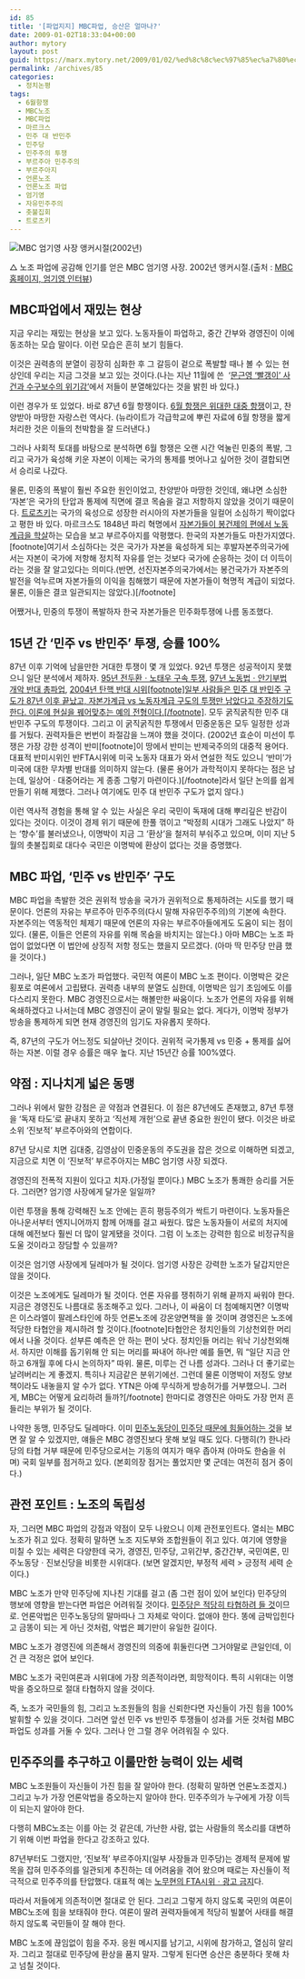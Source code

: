 ```yaml
---
id: 85
title: '[파업지지] MBC파업, 승산은 얼마나?'
date: 2009-01-02T18:33:04+00:00
author: mytory
layout: post
guid: https://marx.mytory.net/2009/01/02/%ed%8c%8c%ec%97%85%ec%a7%80%ec%a7%80-mbc%ed%8c%8c%ec%97%85-%ec%8a%b9%ec%82%b0%ec%9d%80-%ec%96%bc%eb%a7%88%eb%82%98/
permalink: /archives/85
categories:
  - 정치논평
tags:
  - 6월항쟁
  - MBC노조
  - MBC파업
  - 마르크스
  - 민주 대 반민주
  - 민주당
  - 민주주의 투쟁
  - 부르주아 민주주의
  - 부르주아지
  - 언론노조
  - 언론노조 파업
  - 엄기영
  - 자유민주주의
  - 촛불집회
  - 트로츠키
---
```

<div class="imageblock">
  <img src="http://cfs13.tistory.com/image/6/tistory/2009/01/03/01/14/495e3d705f139" title="MBC 엄기영 사장 앵커시절(2002년)" /></p> 
  
  <p class="cap1">
    △ 노조 파업에 공감해 인기를 얻은 MBC 엄기영 사장. 2002년 앵커시절.(출처 : <a href="http://mbcinfo.imbc.com/interview_view.asp?idx=58" target="_blank" title="[http://mbcinfo.imbc.com/interview_view.asp?idx=58]로 이동합니다.">MBC홈페이지, 엄기영 인터뷰</a>)
  </p>
</div>

## MBC파업에서 재밌는 현상

지금 우리는 재밌는 현상을 보고 있다. 노동자들이 파업하고, 중간 간부와 경영진이 이에 동조하는 모습 말이다. 이런 모습은 흔히 보기 힘들다.

이것은 권력층의 분열이 굉장히 심화한 후 그 갈등이 겉으로 폭발할 때나 볼 수 있는 현상인데 우리는 지금 그것을 보고 있는 것이다.(나는 지난 11월에 쓴  ‘<a href="http://spar2003.tistory.com/22" target="_blank" title="해당 글로 이동">문근영 ‘빨갱이’ 사건과 수구보수의 위기감’</a>에서 저들이 분열해있다는 것을 밝힌 바 있다.)

이런 경우가 또 있었다. 바로 87년 6월 항쟁이다. <a href="http://wspaper.org/0_view.php?urn=urn:newsml:counterfire.or.kr:20070529T200733%2B0900:c46-1987:1U" target="_blank" title="1987년 6월 민주화 항쟁 20주년 ─ 군사독재를 물러서게 한 거대한 대중 반란">6월 항쟁은 위대한 대중 항쟁</a>이고, 찬양받아 마땅한 자랑스런 역사다. (뉴라이트가 각급학교에 뿌린 자료에 6월 항쟁을 짧게 처리한 것은 이들의 천박함을 잘 드러낸다.)

그러나 사회적 토대를 바탕으로 분석하면 6월 항쟁은 오랜 시간 억눌린 민중의 폭발, 그리고 국가가 육성해 키운 자본이 이제는 국가의 통제를 벗어나고 싶어한 것이 결합되면서 승리로 나갔다.

물론, 민중의 폭발이 훨씬 주요한 원인이었고, 찬양받아 마땅한 것인데, 왜냐면 소심한 ‘자본’은 국가의 탄압과 통제에 직면에 결코 목숨을 걸고 저항하지 않았을 것이기 때문이다. <a href="http://wspaper.org/0_view.php?urn=urn:newsml:counterfire.or.kr:20040907T000000%2B0900:w13.0-254" target="_blank" title="트로츠키는 누구였는가?">트로츠키</a>는 국가의 육성으로 성장한 러시아의 자본가들을 일컬어 소심하기 짝이없다고 평한 바 있다. 마르크스도 1848년 파리 혁명에서 <a href="http://wspaper.org/0_view.php?urn=urn:newsml:counterfire.or.kr:20040629T000000%2B0900:d27-599:1U" target="_blank" title="1848년 6월 파리 혁명 ─ 민주개혁과 노동계급">자본가들이 봉건제의 편에서 노동계급을 학살</a>하는 모습을 보고 부르주아지를 악평했다. 한국의 자본가들도 마찬가지였다.[footnote]여기서 소심하다는 것은 국가가 자본을 육성하게 되는 후발자본주의국가에서는 자본이 국가에 저항해 정치적 자유를 얻는 것보다 국가에 순응하는 것이 더 이득이라는 것을 잘 알고있다는 의미다.(반면, 선진자본주의국가에서는 봉건국가가 자본주의 발전을 억누르며 자본가들의 이익을 침해했기 때문에 자본가들이 혁명적 계급이 되었다. 물론, 이들은 결코 일관되지는 않았다.)[/footnote]

어쨌거나, 민중의 투쟁이 폭발하자 한국 자본가들은 민주화투쟁에 나름 동조했다.

## 15년 간 ‘민주 vs 반민주’ 투쟁, 승률 100%

87년 이후 기억에 남을만한 거대한 투쟁이 몇 개 있었다. 92년 투쟁은 성공적이지 못했으니 일단 분석에서 제하자. <a href="http://wspaper.org/0_view.php?urn=urn:newsml:counterfire.or.kr:20080424T105523%2B0900:c84-samsung:1U" target="_blank" title="링크된 기사 하단의 박스기사, ‘두 살인마를 처벌한 대중투쟁의 힘’을 보시오">95년 전두환ㆍ노태우 구속 투쟁</a>, <a href="http://wspaper.org/0_view.php?urn=urn:newsml:counterfire.or.kr:20060429T000000%2B0900:d79-2502:1U" target="_blank" title="1996년 연말 “노동법 정국”의 대중파업 10주년 - 김영삼을 산 송장으로 만든 대중 투쟁">97년 노동법ㆍ안기부법 개악 반대 총파업</a>, <a href="http://wspaper.org/0_view.php?urn=urn:newsml:counterfire.or.kr:20040629T000000%2b0900:d27-598:1U" target="_blank" title="탄핵 정국의 배경ㆍ평가ㆍ과제">2004년 탄핵 반대 시위[footnote]일부 사람들은 민주 대 반민주 구도가 87년 이후 끝났고, 자본가계급 vs 노동자계급 구도의 투쟁만 남았다고 주장하기도 한다. 이론에 현실을 꿰어맞추는 예의 전형이다.[/footnote]</a>. 모두 굵직굵직한 민주 대 반민주 구도의 투쟁이다. 그리고 이 굵직굵직한 투쟁에서 민중운동은 모두 일정한 성과를 거뒀다. 권력자들은 번번이 좌절감을 느껴야 했을 것이다. (2002년 효순이 미선이 투쟁은 가장 강한 성격이 반미[footnote]이 땅에서 반미는 반제국주의의 대중적 용어다. 대표적 반미시위인 반FTA시위에 미국 노동자 대표가 와서 연설한 적도 있으니 ‘반미’가 미국에 대한 무차별 반대를 의미하지 않는다. (물론 용어가 과학적이지 못하다는 점은 남는데, 일상어ㆍ대중어라는 게 종종 그렇기 마련이다.)[/footnote]라서 일단 논의를 쉽게 만들기 위해 제했다. 그러나 여기에도 민주 대 반민주 구도가 없지 않다.)

이런 역사적 경험을 통해 알 수 있는 사실은 우리 국민이 독재에 대해 뿌리깊은 반감이 있다는 것이다. 이것이 경제 위기 때문에 한풀 꺾이고 “박정희 시대가 그래도 나았지” 하는 ‘향수’를 불러냈으나, 이명박이 지금 그 ‘환상’을 철저히 부숴주고 있으며, 이미 지난 5월의 촛불집회로 대다수 국민은 이명박에 환상이 없다는 것을 증명했다. 

## MBC 파업, ‘민주 vs 반민주’ 구도

MBC 파업을 촉발한 것은 권위적 방송을 국가가 권위적으로 통제하려는 시도를 했기 때문이다. 언론의 자유는 부르주아 민주주의(다시 말해 자유민주주의)의 기본에 속한다. 자본주의는 역동적인 체제기 때문에 언론의 자유는 부르주아들에게도 도움이 되는 점이 있다. (물론, 이들은 언론의 자유를 위해 목숨을 바치지는 않는다.) 아마 MBC는 노조 파업이 없었다면 이 법안에 상징적 저항 정도는 했을지 모르겠다. (아마 딱 민주당 만큼 했을 것이다.)

그러나, 일단 MBC 노조가 파업했다. 국민적 여론이 MBC 노조 편이다. 이명박은 갖은 횡포로 여론에서 고립됐다. 권력층 내부의 분열도 심한데, 이명박은 임기 초임에도 이를 다스리지 못한다. MBC 경영진으로서는 해볼만한 싸움이다. 노조가 언론의 자유를 위해 옥쇄하겠다고 나서는데 MBC 경영진이 굳이 말릴 필요는 없다. 게다가, 이명박 정부가 방송을 통제하게 되면 현재 경영진의 임기도 자유롭지 못하다.

즉, 87년의 구도가 어느정도 되살아난 것이다. 권위적 국가통제 vs 민중 + 통제를 싫어하는 자본. 이럴 경우 승률은 매우 높다. 지난 15년간 승률 100%였다.

## 약점 : 지나치게 넓은 동맹

그러나 위에서 말한 강점은 곧 약점과 연결된다. 이 점은 87년에도 존재했고, 87년 투쟁을 ‘독재 타도’로 끝내지 못하고 ‘직선제 개헌’으로 끝낸 중요한 원인이 됐다. 이것은 바로 소위 ‘진보적’ 부르주아와의 연합이다.

87년 당시로 치면 김대중, 김영삼이 민중운동의 주도권을 잡은 것으로 이해하면 되겠고, 지금으로 치면 이 ‘진보적’ 부르주아지는 MBC 엄기영 사장 되겠다.

경영진의 전폭적 지원이 있다고 치자.(가정일 뿐이다.) MBC 노조가 통쾌한 승리를 거둔다. 그러면? 엄기영 사장에게 달가운 일일까? 

이런 투쟁을 통해 강력해진 노조 안에는 흔히 평등주의가 싹트기 마련이다. 노동자들은 아나운서부터 엔지니어까지 함께 어깨를 걸고 싸웠다. 많은 노동자들이 서로의 처지에 대해 예전보다 훨씬 더 많이 알게됐을 것이다. 그럼 이 노조는 강력한 힘으로 비정규직을 도울 것이라고 장담할 수 있을까? 

이것은 엄기영 사장에게 딜레마가 될 것이다. 엄기영 사장은 강력한 노조가 달갑지만은 않을 것이다.

이것은 노조에게도 딜레마가 될 것이다. 언론 자유를 쟁취하기 위해 끝까지 싸워야 한다. 지금은 경영진도 나름대로 동조해주고 있다. 그러나, 이 싸움이 더 첨예해지면? 이명박은 이스라엘이 팔레스타인에 하듯 언론노조에 강온양면책을 쓸 것이며 경영진은 노조에 적당한 타협안을 제시하려 할 것이다.[footnote]타협안은 정치인들의 기상천외한 머리에서 나올 것이다. 섣부른 예측은 안 하는 편이 낫다. 정치인들 머리는 워낙 기상천외해서. 하지만 이해를 돕기위해 안 되는 머리를 짜내어 하나만 예를 들면, 뭐 “일단 지금 안 하고 6개월 후에 다시 논의하자” 따위. 물론, 미루는 건 나름 성과다. 그러나 더 좋기로는 날려버리는 게 좋겠지. 특히나 지금같은 분위기에선. 그런데 물론 이명박이 저정도 양보책이라도 내놓을지 알 수가 없다. YTN은 아예 무식하게 방송허가를 거부했으니. 그러게, MBC는 어떻게 요리하려 들까?[/footnote] 한마디로 경영진은 아마도 가장 먼저 흔들리는 부위가 될 것이다.

나약한 동맹, 민주당도 딜레마다. 이미 <a href="http://news.kdlp.org/index.php?main_act=board&board_no=17&page=2&jact=art_read&seq=0&art_no=638127&num=20&category=0" target="_blank" title="[대변인 브리핑] 교섭단체 3당대표 회담에 즈음한 민주노동당의 입장">민주노동당이 민주당 때문에 힘들어하는 것</a>을 보면 잘 알 수 있겠지만, 얘들은 MBC 경영진보다 못해 보일 때도 있다. 다행히(?) 한나라당의 타협 거부 때문에 민주당으로서는 기동의 여지가 매우 좁아져 (아마도 한숨을 쉬며) 국회 일부를 점거하고 있다. (본회의장 점거는 풀었지만 몇 군데는 여전히 점거 중이다.) 

## 관전 포인트 : 노조의 독립성

자, 그러면 MBC 파업의 강점과 약점이 모두 나왔으니 이제 관전포인트다. 열쇠는 MBC 노조가 쥐고 있다. 정확히 말하면 노조 지도부와 조합원들이 쥐고 있다. 여기에 영향을 미칠 수 있는 세력은 다양한데 국가, 경영진, 민주당, 고위간부, 중간간부, 국민여론, 민주노동당ㆍ진보신당을 비롯한 시위대다. (보면 알겠지만, 부정적 세력 > 긍정적 세력 순이다.)

MBC 노조가 만약 민주당에 지나친 기대를 걸고 (좀 그런 점이 있어 보인다) 민주당의 행보에 영향을 받는다면 파업은 어려워질 것이다. <a href="http://wspaper.org/0_view.php?urn=urn:newsml:counterfire.or.kr:20040629T000000%2B0900:d28-614:1U" target="_blank" title="‘열린우리당은 우파를 제압할 수 없다’ ─ 열우당을 다룬 글이지만 민주당에도 당연히 해당되므로 링크">민주당은 적당히 타협하려 들 것</a>이므로. 언론악법은 민주노동당의 말마따나 그 자체로 악이다. 없애야 한다. 똥에 금박입힌다고 금똥이 되는 게 아닌 것처럼, 악법은 폐기만이 유일한 길이다.

MBC 노조가 경영진에 의존해서 경영진의 의중에 휘둘린다면 그거야말로 큰일인데, 이건 큰 걱정은 없어 보인다.

MBC 노조가 국민여론과 시위대에 가장 의존적이라면, 희망적이다. 특히 시위대는 이명박을 증오하므로 절대 타협하지 않을 것이다.

즉, 노조가 국민들의 힘, 그리고 노조원들의 힘을 신뢰한다면 자신들이 가진 힘을 100% 발휘할 수 있을 것이다. 그러면 앞선 민주 vs 반민주 투쟁들이 성과를 거둔 것처럼 MBC 파업도 성과를 거둘 수 있다. 그러나 안 그럴 경우 어려워질 수 있다.

## 민주주의를 추구하고 이룰만한 능력이 있는 세력

MBC 노조원들이 자신들이 가진 힘을 잘 알아야 한다. (정확히 말하면 언론노조겠지.) 그리고 누가 가장 언론악법을 증오하는지 알아야 한다. 민주주의가 누구에게 가장 이득이 되는지 알아야 한다. 

다행히 MBC노조는 이를 아는 것 같은데, 가난한 사람, 없는 사람들의 목소리를 대변하기 위해 이번 파업을 한다고 강조하고 있다.

87년부터도 그랬지만, ‘진보적’ 부르주아지(일부 사장들과 민주당)는 경제적 문제에 발목을 잡혀 민주주의를 일관되게 추진하는 데 어려움을 겪어 왔으며 때로는 자신들이 적극적으로 민주주의를 탄압했다. 대표적 예는 [노무현의 FTA시위ㆍ광고 금지](http://spar2003.tistory.com/27)다.

따라서 저들에게 의존적이면 절대로 안 된다. 그리고 그렇게 하지 않도록 국민의 여론이 MBC노조에 힘을 보태줘야 한다. 여론이 딸려 권력자들에게 적당히 빌붙어 사태를 해결하지 않도록 국민들이 잘 해야 한다.

MBC 노조에 끊임없이 힘을 주자. 응원 메시지를 남기고, 시위에 참가하고, 열심히 알리자. 그리고 절대로 민주당에 환상을 품지 말자. 그렇게 된다면 승산은 충분하다 못해 차고 넘칠 것이다.